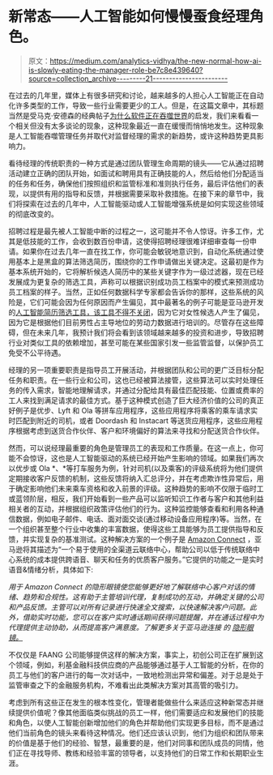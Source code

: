 # 新常态——人工智能如何慢慢蚕食经理角色。

> 原文：<https://medium.com/analytics-vidhya/the-new-normal-how-ai-is-slowly-eating-the-manager-role-be7c8e439640?source=collection_archive---------21----------------------->

在过去的几年里，媒体上有很多研究和讨论，越来越多的人担心人工智能正在自动化许多类型的工作，导致一些行业需要更少的工人。但是，在这篇文章中，其标题当然是受马克·安德森的经典帖子[为什么软件正在吞噬世界](https://a16z.com/2011/08/20/why-software-is-eating-the-world/)的启发，我们来看看一个相关但没有太多谈论的现象，这种现象最近一直在缓慢而悄悄地发生。这种现象是人工智能吞噬管理任务并取代对监督经理的需求的新趋势，或许这种趋势更具影响力。

看待经理的传统职责的一种方式是通过团队管理生命周期的镜头——它从通过招聘活动建立正确的团队开始，如面试和聘用具有正确技能的人，然后给他们分配适当的任务和任务，确保他们按照组织和监管标准和准则执行任务，最后评估他们的表现，以提供有用的指导和反馈，并根据需要采取补救措施。在接下来的章节中，我们将探索在过去的几年中，人工智能驱动或人工智能增强系统是如何实现这些领域的彻底改变的。

招聘过程是最先被人工智能中断的过程之一，这可能并不令人惊讶。许多工作，尤其是低技能的工作，会收到数百份申请，这使得招聘经理很难详细审查每一份申请。如果你在过去几年一直在找工作，你可能会敏锐地意识到，自动化系统通过使用基本上是黑盒的算法筛选简历，围绕你的工作申请做出关键决定。这最初是作为基本系统开始的，它将解析候选人简历中的某些关键字作为一级过滤器，现在已经发展成为更复杂的筛选工具，声称可以根据识别成功员工档案中的模式来预测成功员工档案的样子。当然，正如任何数据科学专家都会告诉你的那样，这些系统的风险是，它们可能会因为任何原因而产生偏见，其中最著名的例子可能是亚马逊开发的[人工智能简历筛选工具，该工具不得不关闭](https://www.bbc.com/news/technology-45809919)，因为它对女性候选人产生了偏见，因为它是根据他们目前男性占主导地位的劳动力数据进行培训的。尽管存在这些障碍，但在未来几年，我预计我们将会看到该领域越来越多的投资和进步，导致招聘行业对类似工具的依赖增加，甚至可能在某些国家引发一些监管监督，以保护员工免受不公平待遇。

经理的另一项重要职责是指导员工开展活动，并根据团队和公司的更广泛目标分配任务和职责。在一些行业和公司，这也已经被算法接管，这些算法可以实时处理任务的传入需求，智能地理解请求，并通过分配给具有最佳匹配技能、位置或费率的工人来找到满足请求的最佳方式。基于这种模式创造了巨大经济价值的公司的真正好例子是优步、Lyft 和 Ola 等拼车应用程序，这些应用程序将乘客的乘车请求实时匹配到附近的司机，或者 Doordash 和 Instacart 等送货应用程序，这些应用程序根据考虑到送货合作伙伴、客户和环境偏好的算法来寻找和分配送货合作伙伴。

然而，可以说经理最重要的角色是管理员工的表现和工作质量。在这一点上，你可能不会惊讶，这也是人工智能驱动的系统已经开始产生影响的领域。如果我们再次以优步或 Ola *、*等打车服务为例，针对司机(以及乘客)的评级系统将为他们提供定期接收客户反馈的机制，这些反馈将纳入汇总评分，并在考虑欺诈性异常后，用于确定影响他们未来乘车资格和收入前景的评级。这种趋势的影响不仅限于临时工或蓝领阶层，相反，我们开始看到一些产品可以监听知识工作者与客户和其他利益相关者的互动，并根据组织政策评估他们的行为。这种监控能够查看和利用各种通信数据，例如电子邮件、电话、面对面交谈(通过移动设备应用程序)等。当然，在一个组织甚至整个行业中收集的丰富数据，使得这些工具能够为员工提供指导和反馈，并实现复杂的基准测试。这种解决方案的一个例子是 [Amazon Connect](https://aws.amazon.com/connect/features/) ，亚马逊将其描述为“一个易于使用的全渠道云联络中心，帮助公司以低于传统联络中心系统的成本提供跨语音、聊天和任务的优质客户服务。”它提供的功能之一是实时语音&情绪分析，具体如下:

*用于 Amazon Connect 的隐形眼镜使您能够更好地了解联络中心客户对话的情绪、趋势和合规性。这有助于主管培训代理，复制成功的互动，并确定关键的公司和产品反馈。主管可以对所有记录进行快速全文搜索，以快速解决客户问题。此外，借助实时功能，您可以在客户实时通话期间获得问题提醒，并在通话过程中为代理提供主动协助，从而提高客户满意度。了解更多关于亚马逊连接* *的* [*隐形眼镜。*](https://aws.amazon.com/connect/contact-lens/)

不仅仅是 FAANG 公司能够提供这样的解决方案，事实上，初创公司正在扩展到这个领域，例如，利基金融科技供应商的产品能够通过基于人工智能的分析，在你的员工与他们的客户进行的每一次对话中，一致地检测出异常和偏差。对于总是处于监管审查之下的金融服务机构，不难看出此类解决方案对其高管的吸引力。

考虑到所有这些正在发生的根本性变化，管理者能做些什么来适应这种新常态并继续提供价值呢？像其他面临类似挑战的员工一样，他们需要适应和发展他们的技能和角色，以使人工智能创新增加他们的角色并帮助他们实现更多目标，而不是通过他们当前角色的镜头来看待这种情况。他们还应该认识到，他们为组织和团队带来的价值是基于他们的经验、智慧，最重要的是，他们对同事和团队成员的同情，他们正在寻找导师、教练和经验丰富的领导者，以支持他们的日常工作和长期职业生涯。